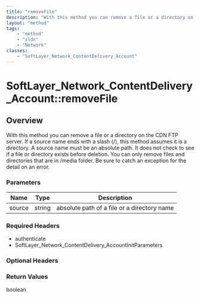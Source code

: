 ```yaml
---
title: "removeFile"
description: "With this method you can remove a file or a directory on the CDN FTP server. If a source name ends with a slash (/), thi... "
layout: "method"
tags:
    - "method"
    - "sldn"
    - "Network"
classes:
    - "SoftLayer_Network_ContentDelivery_Account"
---
```

# SoftLayer_Network_ContentDelivery_Account::removeFile
## Overview 
With this method you can remove a file or a directory on the CDN FTP server. If a source name ends with a slash (/), this method assumes it is a directory.  A source name must be an absolute path. It does not check to see if a file or directory exists before deletion. You can only remove files and directories that are in /media folder. Be sure to catch an exception for the detail on an error. 

### Parameters 
|Name | Type | Description |
| --- | --- | --- |
|source| string| absolute path of a file or a directory name|


### Required Headers
* authenticate
* SoftLayer_Network_ContentDelivery_AccountInitParameters

### Optional Headers

### Return Values
boolean

